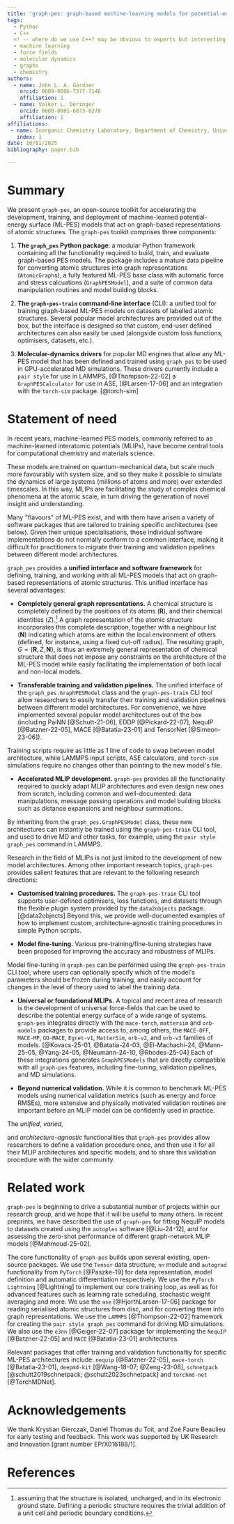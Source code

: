 ```yaml
---
title: 'graph-pes: graph-based machine-learning models for potential-energy surfaces'
tags:
  - Python
  - C++
  <! -- where do we use C++? may be obvious to experts but interesting to mention in the text briefly for non-experts? -->
  - machine learning
  - force fields
  - molecular dynamics
  - graphs
  - chemistry
authors:
  - name: John L. A. Gardner
    orcid: 0009-0006-7377-7146
    affiliation: 1 
  - name: Volker L. Deringer
    orcid: 0000-0001-6873-0278
    affiliation: 1
affiliations:
 - name: Inorganic Chemistry Laboratory, Department of Chemistry, University of Oxford, Oxford OX1 3QR, United Kingdom
   index: 1
date: 10/01/2025
bibliography: paper.bib

---
```


# Summary

We present `graph-pes`, an open-source toolkit for accelerating the development, training, and deployment of machine-learned potential-energy surface (ML-PES) models that act on graph-based representations of atomic structures. The `graph-pes` toolkit comprises three components:

1. **The `graph_pes` Python package**: a modular Python framework containing all the functionality required to build, train, and evaluate graph-based PES models. The package includes a mature data pipeline for converting atomic structures into graph representations (`AtomicGraph`s), a fully featured ML-PES base class with automatic force and stress calcuations (`GraphPESModel`), and a suite of common data manipulation routines and model building blocks.

2. **The `graph-pes-train` command-line interface** (CLI): a unified tool for training graph-based ML-PES models on datasets of labelled atomic structures. Several popular model architectures are provided out of the box, but the interface is designed so that custom, end-user defined architectures can also easily be used (alongside custom loss functions, optimisers, datasets, etc.).
<!-- unclear (to me) here whether the Python pacakge also allows for training, or training must be with the CLI. Is this a bit like quip/quippy (you can call quip on the command line and this is very computationally efficient, but people may prefer using the quippy Python wrappers which make it much easier to develop)? -->

3. **Molecular-dynamics drivers** for popular MD engines that allow any ML-PES model that has been defined and trained using `graph_pes` to be used in GPU-accelerated MD simulations. These drivers currently include a `pair style` for use in LAMMPS, [@Thompson-22-02] a `GraphPESCalculator` for use in ASE, [@Larsen-17-06] and an integration with the `torch-sim` package. [@torch-sim]


# Statement of need

In recent years, machine-learned PES models, commonly referred to as machine-learned interatomic potentials (MLIPs), have become central tools for computational chemistry and materials science. 
<!-- cite Adv. Mater. 2019 -->
These models are trained on quantum-mechanical data, but scale much more favourably with system size, and so they make it possible to simulate the dynamics of large systems (millions of atoms and more) over extended timescales. In this way, MLIPs are facilitating the study of complex chemical phenomena at the atomic scale, in turn driving the generation of novel insight and understanding. 

Many "flavours" of ML-PES exist, and with them have arisen a variety of software packages that are tailored to training specific architectures (see below). Given their unique specialisations, these individual software implementations do not normally conform to a common interface, making it difficult for practitioners to migrate their training and validation pipelines between different model architectures.

`graph_pes` provides a **unified interface and software framework** for defining, training, and  working with all ML-PES models that act on graph-based representations of atomic structures. This unified interface has several advantages:

- **Completely general graph representations.** A chemical structure is completely defined by the positions of its atoms ($\mathbf{R}$), and their chemical identities ($Z$).[^1] A graph representation of the atomic structure incorporates this complete description, together with a neighbour list ($\mathbf{N}$) indicating which atoms are within the local environment of others (defined, for instance, using a fixed cut-off radius). The resulting graph, $G = \{\mathbf{R}, Z, \mathbf{N}\}$, is thus an extremely general representation of chemical structure that does not impose any constraints on the architecture of the ML-PES model while easily facilitating the implementation of both local and non-local models.
<!-- I think this needs brief explanation, i.e. what do we mean by non-local?-->

[^1]: assuming that the structure is isolated, uncharged, and in its electronic ground state. Defining a periodic structure requires the trivial addition of a unit cell and periodic boundary conditions.

- **Transferable training and validation pipelines.** The unified interface of the `graph_pes.GraphPESModel` class and the `graph-pes-train` CLI tool allow researchers to easily transfer their training and validation pipelines between different model architectures. For convenience, we have implemented several popular model architectures out of the box (including PaiNN [@Schutt-21-06], EDDP [@Pickard-22-07], NequIP [@Batzner-22-05], MACE [@Batatia-23-01] and TensorNet [@Simeon-23-06]). 
<!-- can we make clear here that this is a full new implementation based on e3nn, not just an interface -->
Training scripts require as little as 1 line of code to swap between model architecture, while LAMMPS input scripts, ASE calculators, and `torch-sim` simulations require no changes other than pointing to the new model's file.

- **Accelerated MLIP development.** `graph-pes` provides all the functionality required to quickly adapt MLIP architectures and even design new ones from scratch, including common and well-documented: data manipulations, message passing operations and model building blocks such as distance expansions and neighbour summations. 
<!-- unclear here - language-wise it sounds like the "common and well-documented" refers to the architectures, but that sounds wrong -->
By inheriting from the `graph_pes.GraphPESModel` class, these new architectures can instantly be trained using the `graph-pes-train` CLI tool, and used to drive MD and other tasks, for example, using the `pair style graph_pes` command in LAMMPS.

Research in the field of MLIPs is not just limited to the development of new model architectures. Among other important research topics, `graph-pes` provides salient features that are relevant to the following research directions:


- **Customised training procedures.** The `graph-pes-train` CLI tool supports user-defined optimisers, loss functions, and datasets through the flexible plugin system provided by the `data2objects` package. [@data2objects] Beyond this, we provide well-documented examples of how to implement custom, architecture-agnostic training procedures in simple Python scripts.
<!-- re-ordering slightly. I think customised training is more closely related to the earlier part, and it might flow better this way, but feel free to revert -->

- **Model fine-tuning.** Various pre-training/fine-tuning strategies have been proposed for improving the accuracy and robustness of MLIPs. 
<!-- cite MLST 2024, one other? --> 
Model fine-tuning in `graph-pes` can be performed using the `graph-pes-train` CLI tool, where users can optionally specify which of the model's parameters should be frozen during training, and easily account for changes in the level of theory used to label the training data.
<!-- also mention FT is critically important for foundational models? -->


- **Universal or foundational MLIPs.** A topical and recent area of research is the development of universal force-fields that can be used to describe the potential energy surface of a wide range of systems. `graph-pes` integrates directly with the `mace-torch`, `mattersim` and `orb-models` packages to provide access to, among others, the `MACE-OFF`, `MACE-MP`, `GO-MACE`, `Egret-v1`, `MatterSim`, `orb-v2`, and `orb-v3` families of models. [@Kovacs-25-01, @Batatia-24-03, @El-Machachi-24, @Mann-25-05, @Yang-24-05, @Neumann-24-10, @Rhodes-25-04] Each of these integrations generates `GraphPESModels` that are directly compatible with all `graph-pes` features, including fine-tuning, validation pipelines, and MD simulations.
<!-- this looks quite bulky with their citation style and doesn't directly map names of architectures onto papers. is it worth having a table with model names and references (if easyt to do)? -->


- **Beyond numerical validation.** While it is common to benchmark ML-PES models using numerical validation metrics (such as energy and force RMSEs), more extensive and physically motivated validation routines are important before an MLIP model can be confidently used in practice. 
<!-- cite JCP tutorial -->
The *unified*, *varied*, 
<!-- unclear what is meant by varied here -->
and *architecture-agnostic* functionalities that `graph-pes` provides allow researchers to define a validation procedure once, and then use it for all their MLIP architectures and specific models, and to share this validation procedure with the wider community.


# Related work

`graph-pes` is beginning to drive a substantial number of projects within our research group, and we hope that it will be useful to many others. In recent preprints, we have described the use of `graph-pes` for fitting NequIP models to datasets created using the `autoplex` software [@Liu-24-12], and for assessing the zero-shot performance of different graph-network MLIP models [@Mahmoud-25-02].

The core functionality of `graph-pes` builds upon several existing, open-source packages. We use the `Tensor` data structure, `nn` module and `autograd` functionality from `PyTorch` [@Paszke-19] for data representation, model definition and automatic differentiation respectively. We use the `PyTorch Lightning` [@Lightning] to implement our core training loop, as well as for advanced features such as learning rate scheduling, stochastic weight averaging and more.
We use the `ase` [@HjorthLarsen-17-06] package for reading serialised atomic structures from disc, and for converting them into graph representations. We use the `LAMMPS` [@Thompson-22-02] framework for creating the `pair style graph_pes` command for driving MD simulations.
We also use the `e3nn` [@Geiger-22-07] package for implementing the `NequIP` [@Batzner-22-05] and `MACE` [@Batatia-23-01] architectures.

Relevant packages that offer training and validation functionaltiy for specific ML-PES architectures include: `nequip` [@Batzner-22-05], `mace-torch` [@Batatia-23-01], `deepmd-kit` [@Wang-18-07; @Zeng-23-08], `schnetpack` [@schutt2019schnetpack; @schutt2023schnetpack] and `torchmd-net` [@TorchMDNet].
<!-- I wonder if the previous two paragraphs should go under a different heading -- e.g. the first paragraph could be a "Future Directions" like section (if JOSS style allows)? The last part in fact I think is the one where we should compare/contrast -->


# Acknowledgements

We thank Krystian Gierczak, Daniel Thomas du Toit, and Zoé Faure Beaulieu for early testing and feedback.
This work was supported by UK Research and Innovation [grant number EP/X016188/1].
<!-- order alphabetically? unless this is chronological? -->
<!-- please add also funding acknowledgements for the Year 1-3 funding if the work on this started prior to MT 2024 -->

# References


